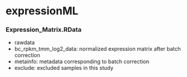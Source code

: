 # expressionML
### Expression_Matrix.RData
* rawdata 
* bc_rpkm_tmm_log2_data: normalized expression matrix after batch correction
* metainfo: metadata corresponding to batch correction
* exclude: excluded samples in this study
